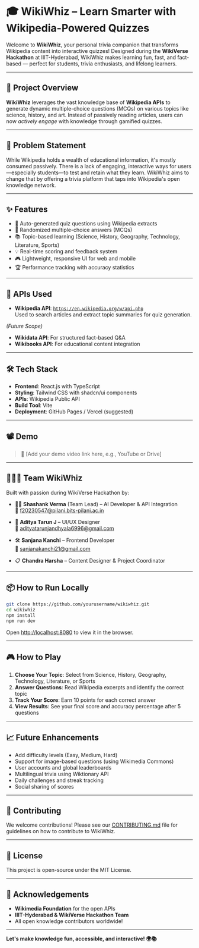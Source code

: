 
# 🎓 WikiWhiz – Learn Smarter with Wikipedia-Powered Quizzes

Welcome to **WikiWhiz**, your personal trivia companion that transforms Wikipedia content into interactive quizzes! Designed during the **WikiVerse Hackathon** at IIIT-Hyderabad, WikiWhiz makes learning fun, fast, and fact-based — perfect for students, trivia enthusiasts, and lifelong learners.

---

## 🚀 Project Overview

**WikiWhiz** leverages the vast knowledge base of **Wikipedia APIs** to generate dynamic multiple-choice questions (MCQs) on various topics like science, history, and art. Instead of passively reading articles, users can now *actively engage* with knowledge through gamified quizzes.

---

## 🎯 Problem Statement

While Wikipedia holds a wealth of educational information, it's mostly consumed passively. There is a lack of engaging, interactive ways for users—especially students—to test and retain what they learn. WikiWhiz aims to change that by offering a trivia platform that taps into Wikipedia's open knowledge network.

---

## ✨ Features

- 🔄 Auto-generated quiz questions using Wikipedia extracts
- 🧠 Randomized multiple-choice answers (MCQs)
- 📚 Topic-based learning (Science, History, Geography, Technology, Literature, Sports)
- 💡 Real-time scoring and feedback system
- 🎮 Lightweight, responsive UI for web and mobile
- 🏆 Performance tracking with accuracy statistics

---

## 🔌 APIs Used

- **Wikipedia API**: [`https://en.wikipedia.org/w/api.php`](https://en.wikipedia.org/w/api.php)  
Used to search articles and extract topic summaries for quiz generation.

*(Future Scope)*  
- **Wikidata API**: For structured fact-based Q&A  
- **Wikibooks API**: For educational content integration

---

## 🛠️ Tech Stack

- **Frontend**: React.js with TypeScript
- **Styling**: Tailwind CSS with shadcn/ui components
- **APIs**: Wikipedia Public API  
- **Build Tool**: Vite
- **Deployment**: GitHub Pages / Vercel (suggested)

---

## 📽️ Demo

> 🎥 [Add your demo video link here, e.g., YouTube or Drive]

---

## 🧑‍🤝‍🧑 Team WikiWhiz

Built with passion during WikiVerse Hackathon by:

- 🧑‍💻 **Shashank Verma** (Team Lead) – AI Developer & API Integration  
  📧 f20230547@pilani.bits-pilani.ac.in

- 🎨 **Aditya Tarun J** – UI/UX Designer  
  📧 adityatarunjandhyala6996@gmail.com

- 🛠 **Sanjana Kanchi** – Frontend Developer  
  📧 sanjanakanchi21@gmail.com

- 📋 **Chandra Harsha** – Content Designer & Project Coordinator

---

## 📦 How to Run Locally

```bash
git clone https://github.com/yourusername/wikiwhiz.git
cd wikiwhiz
npm install
npm run dev
```

Open [http://localhost:8080](http://localhost:8080) to view it in the browser.

---

## 🎮 How to Play

1. **Choose Your Topic**: Select from Science, History, Geography, Technology, Literature, or Sports
2. **Answer Questions**: Read Wikipedia excerpts and identify the correct topic
3. **Track Your Score**: Earn 10 points for each correct answer
4. **View Results**: See your final score and accuracy percentage after 5 questions

---

## 📈 Future Enhancements

- Add difficulty levels (Easy, Medium, Hard)
- Support for image-based questions (using Wikimedia Commons)
- User accounts and global leaderboards
- Multilingual trivia using Wiktionary API
- Daily challenges and streak tracking
- Social sharing of scores

---

## 🤝 Contributing

We welcome contributions! Please see our [CONTRIBUTING.md](CONTRIBUTING.md) file for guidelines on how to contribute to WikiWhiz.

---

## 📜 License

This project is open-source under the MIT License.

---

## 🙌 Acknowledgements

- **Wikimedia Foundation** for the open APIs
- **IIIT-Hyderabad & WikiVerse Hackathon Team**
- All open knowledge contributors worldwide!

---

**Let's make knowledge fun, accessible, and interactive! 🌍📚**
